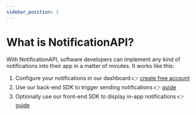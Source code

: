 ```yaml
---
sidebar_position: 1
---
```


# What is NotificationAPI?

With NotificationAPI, software developers can implement any kind of notifications into their app in a matter of minutes. It works like this:

1. Configure your notifications in our dashboard 👉 [create free account](https://app.notificationapi.com)
2. Use our back-end SDK to trigger sending notifications 👉 [guide](quick-start/send-a-notification.md)
3. Optionally use our front-end SDK to display in-app notifications 👉 [guide](quick-start/display-inapp-notifications.md)
